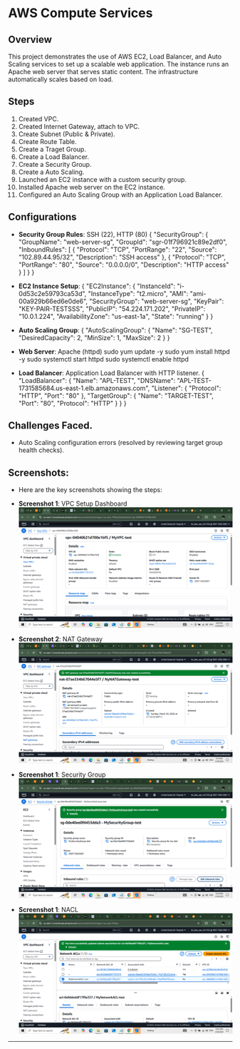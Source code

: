 # AWS Compute Services

## Overview
This project demonstrates the use of AWS EC2, Load Balancer, and Auto Scaling services to set up a scalable web application. The instance runs an Apache web server that serves static content. The infrastructure automatically scales based on load.

## Steps
1. Created VPC.
2. Created Internet Gateway, attach to VPC.
3. Create Subnet (Public & Private).
4. Create Route Table.
5. Create a Traget Group.
6. Create a Load Balancer.
7. Create a Security Group.
8. Create a Auto Scaling.
9. Launched an EC2 instance with a custom security group.
10. Installed Apache web server on the EC2 instance.
11. Configured an Auto Scaling Group with an Application Load Balancer.

## Configurations
- **Security Group Rules**: SSH (22), HTTP (80)
{
  "SecurityGroup": {
    "GroupName": "web-server-sg",
    "GroupId": "sgr-01f796921c89e2df0",
    "InboundRules": [
      {
        "Protocol": "TCP",
        "PortRange": "22",
        "Source": "102.89.44.95/32",
        "Description": "SSH access"
      },
      {
        "Protocol": "TCP",
        "PortRange": "80",
        "Source": "0.0.0.0/0",
        "Description": "HTTP access"
      }
    ]
  }
}

- **EC2 Instance Setup**: 
{
  "EC2Instance": {
    "InstanceId": "i-0d53c2e59793ca53d",
    "InstanceType": "t2.micro",
    "AMI": "ami-00a929b66ed6e0de6",
    "SecurityGroup": "web-server-sg",
    "KeyPair": "KEY-PAIR-TESTSSS",
    "PublicIP": "54.224.171.202",
    "PrivateIP": "10.0.1.224",
    "AvailabilityZone": "us-east-1a",
    "State": "running"
  }
}

- **Auto Scaling Group**: 
{
  "AutoScalingGroup": {
    "Name": "SG-TEST",
    "DesiredCapacity": 2,
    "MinSize": 1,
    "MaxSize": 2
  }
}


- **Web Server**: Apache (httpd)
sudo yum update -y
sudo yum install httpd -y
sudo systemctl start httpd
sudo systemctl enable httpd


- **Load Balancer**: Application Load Balancer with HTTP listener.
{
  "LoadBalancer": {
    "Name": "APL-TEST",
    "DNSName": "APL-TEST-1731585684.us-east-1.elb.amazonaws.com",
    "Listener": {
      "Protocol": "HTTP",
      "Port": "80"
    },
    "TargetGroup": {
      "Name": "TARGET-TEST",
      "Port": "80",
      "Protocol": "HTTP"
    }
  }
}


## Challenges Faced.
- Auto Scaling configuration errors (resolved by reviewing target group health checks).

## Screenshots:
- Here are the key screenshots showing the steps:

- **Screenshot 1**: VPC Setup Dashboard
  ![VPC Setup Screenshot](https://raw.githubusercontent.com/OrireB/aws-networking/3cef0a2ae108930d9b6bc584f64797e38a58b2b4/Screenshot%20(88).png)
  
- **Screenshot 2**: NAT Gateway
  ![NAT Gateway Setup Screenshot](https://raw.githubusercontent.com/OrireB/aws-networking/3e2e23633de5cbccb0d82a12493a26715cf757bb/Screenshot%20(89).png)

- **Screenshot 1**: Security Group
  ![Security Group Setup Screenshot](https://raw.githubusercontent.com/OrireB/aws-networking/2b16f9e718367e510445534f1ba03811cc804b13/Screenshot%20(90).png)

- **Screenshot 1**: NACL
  ![NACL Setup Screenshot](https://raw.githubusercontent.com/OrireB/aws-networking/9e3ed322858e38a6d6e736f1bc9aa90dd52876d0/Screenshot%20(91).png)

---
